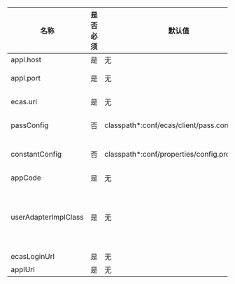 |名称|是否必须|默认值|说明|例子|
|-|-|-|-|-|
|appl.host|是|无|当前应用发布的IP地址或机器名|appl.host=192.168.10.134|
|appl.port|是|无|当前应用发布的远程服务的端口 不能去ecas项目config配置文件中appl.port重复|appl.port=13884|
|ecas.uri|是|无|远程调用ECAS的地址，它可以配置集群。格式ecas项目config配置文件中appl.host:appl.port，如果有多个用","分隔|ecas.uri=192.168.10.134:13883|
|passConfig|否|classpath*:conf/ecas/client/pass.config|默认的文件在ecas-5.0.jar里，如果有需要修改的，需要把这个jar包里的这个文件删除，然后配置你自己的文件路径|passConfig=classpath*:conf/cim/pass.config|
|constantConfig|否|classpath*:conf/properties/config.properties|虽然这个值不是必须且有默认值，但必须在对应的目录下有这个文件，并且把ECAS相关配置参数写到这个文件里，当然你可以把配置文件写到自己的文件中，然后该值指向该文件|constantConfig=classpath*:conf/properties/test.properties|
|appCode|是|无|当前应用的应用编码|appCode=cim|
|userAdapterImplClass|是|无|用户session设置的适配实现类，ECAS5中默认为``com.erayt.ecas5.adapter.impl.DefaultEcasUserAdapter``，ECAS4乔接的为``com.erayt.ecas.adapter.impl.OldEcasUserAdapter``，如果要有特殊的用户实现的请继承``com.erayt.ecas5.adapter.impl.AbstractUserAdapter``类|userAdapterImplClass=com.erayt.ecas5.adapter.impl.DefaultEcasUserAdapter|
|ecasLoginUrl|是|无|ecas访问根路径|ecasLoginUrl=http://192.168.30.51:8090/ecas|
|applUrl|是|无|当前应用问的协议+地址+端口|applUrl=http://www.xfunds.com:82|
